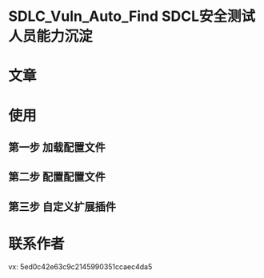 # SDLC_Vuln_Auto_Find SDCL安全测试人员能力沉淀
# 文章

# 使用
## 第一步 加载配置文件

## 第二步 配置配置文件

## 第三步 自定义扩展插件

# 联系作者
vx: 5ed0c42e63c9c2145990351ccaec4da5
